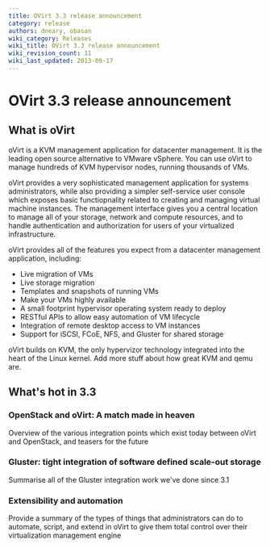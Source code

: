 ```yaml
---
title: OVirt 3.3 release announcement
category: release
authors: dneary, obasan
wiki_category: Releases
wiki_title: OVirt 3.3 release announcement
wiki_revision_count: 11
wiki_last_updated: 2013-09-17
---
```


# OVirt 3.3 release announcement

## What is oVirt

oVirt is a KVM management application for datacenter management. It is the leading open source alternative to VMware vSphere. You can use oVirt to manage hundreds of KVM hypervisor nodes, running thousands of VMs.

oVirt provides a very sophisticated management application for systems administrators, while also providing a simpler self-service user console which exposes basic functiopnality related to creating and managing virtual machine instances. The management interface gives you a central location to manage all of your storage, network and compute resources, and to handle authentication and authorization for users of your virtualized infrastructure.

oVirt provides all of the features you expect from a datacenter management application, including:

*   Live migration of VMs
*   Live storage migration
*   Templates and snapshots of running VMs
*   Make your VMs highly available
*   A small footprint hypervisor operating system ready to deploy
*   RESTful APIs to allow easy automation of VM lifecycle
*   Integration of remote desktop access to VM instances
*   Support for iSCSI, FCoE, NFS, and Gluster for shared storage

oVirt builds on KVM, the only hypervizor technology integrated into the heart of the Linux kernel. Add more stuff about how great KVM and qemu are.

## What's hot in 3.3

### OpenStack and oVirt: A match made in heaven

Overview of the various integration points which exist today between oVirt and OpenStack, and teasers for the future

### Gluster: tight integration of software defined scale-out storage

Summarise all of the Gluster integration work we've done since 3.1

### Extensibility and automation

Provide a summary of the types of things that administrators can do to automate, script, and extend in oVirt to give them total control over their virtualization management engine
